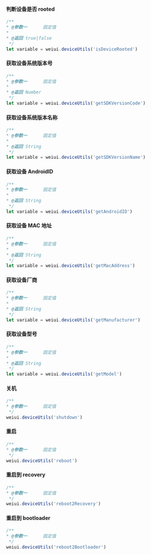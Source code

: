 #### 判断设备是否 rooted
```js
/**
* @参数一      固定值
* 
* @返回 true|false
 */
let variable = weiui.deviceUtils('isDeviceRooted')
```

#### 获取设备系统版本号
```js
/**
* @参数一      固定值
* 
* @返回 Number
 */
let variable = weiui.deviceUtils('getSDKVersionCode')
```

#### 获取设备系统版本名称
```js
/**
* @参数一      固定值
* 
* @返回 String
 */
let variable = weiui.deviceUtils('getSDKVersionName')
```

#### 获取设备 AndroidID
```js
/**
* @参数一      固定值
* 
* @返回 String
 */
let variable = weiui.deviceUtils('getAndroidID')
```

#### 获取设备 MAC 地址
```js
/**
* @参数一      固定值
* 
* @返回 String
 */
let variable = weiui.deviceUtils('getMacAddress')
```

#### 获取设备厂商
```js
/**
* @参数一      固定值
* 
* @返回 String
 */
let variable = weiui.deviceUtils('getManufacturer')
```

#### 获取设备型号
```js
/**
* @参数一      固定值
* 
* @返回 String
 */
let variable = weiui.deviceUtils('getModel')
```

#### 关机
```js
/**
* @参数一      固定值
 */
weiui.deviceUtils('shutdown')
```

#### 重启
```js
/**
* @参数一      固定值
 */
weiui.deviceUtils('reboot')
```

#### 重启到 recovery
```js
/**
* @参数一      固定值
 */
weiui.deviceUtils('reboot2Recovery')
```

#### 重启到 bootloader
```js
/**
* @参数一      固定值
 */
weiui.deviceUtils('reboot2Bootloader')
```


